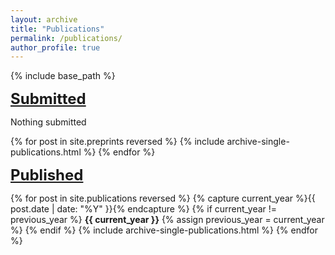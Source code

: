 ```yaml
---
layout: archive
title: "Publications"
permalink: /publications/
author_profile: true
---
```


{% include base_path %}

<font size="5">
<b><u>Submitted</u></b><br>
</font>

Nothing submitted

{% for post in site.preprints reversed %}
  {% include archive-single-publications.html %}
{% endfor %}

<font size="5">
<b><u>Published</u></b><br>
</font>


{% for post in site.publications reversed %}
  {% capture current_year %}{{ post.date | date: "%Y" }}{% endcapture %}
  {% if current_year != previous_year %}
  <b>{{ current_year }}</b>
    {% assign previous_year = current_year %}
  {% endif %}
  {% include archive-single-publications.html %}
{% endfor %}

